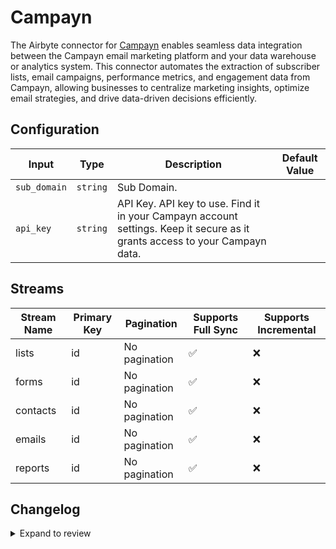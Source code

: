 # Campayn
The Airbyte connector for [Campayn](https://campayn.com/) enables seamless data integration between the Campayn email marketing platform and your data warehouse or analytics system. This connector automates the extraction of subscriber lists, email campaigns, performance metrics, and engagement data from Campayn, allowing businesses to centralize marketing insights, optimize email strategies, and drive data-driven decisions efficiently.

## Configuration

| Input | Type | Description | Default Value |
|-------|------|-------------|---------------|
| `sub_domain` | `string` | Sub Domain.  |  |
| `api_key` | `string` | API Key. API key to use. Find it in your Campayn account settings. Keep it secure as it grants access to your Campayn data. |  |

## Streams
| Stream Name | Primary Key | Pagination | Supports Full Sync | Supports Incremental |
|-------------|-------------|------------|---------------------|----------------------|
| lists | id | No pagination | ✅ |  ❌  |
| forms | id | No pagination | ✅ |  ❌  |
| contacts | id | No pagination | ✅ |  ❌  |
| emails | id | No pagination | ✅ |  ❌  |
| reports | id | No pagination | ✅ |  ❌  |

## Changelog

<details>
  <summary>Expand to review</summary>

| Version          | Date              | Pull Request | Subject        |
|------------------|-------------------|--------------|----------------|
| 0.0.16 | 2025-03-29 | [56596](https://github.com/airbytehq/airbyte/pull/56596) | Update dependencies |
| 0.0.15 | 2025-03-22 | [56084](https://github.com/airbytehq/airbyte/pull/56084) | Update dependencies |
| 0.0.14 | 2025-03-08 | [55377](https://github.com/airbytehq/airbyte/pull/55377) | Update dependencies |
| 0.0.13 | 2025-03-01 | [54866](https://github.com/airbytehq/airbyte/pull/54866) | Update dependencies |
| 0.0.12 | 2025-02-22 | [54267](https://github.com/airbytehq/airbyte/pull/54267) | Update dependencies |
| 0.0.11 | 2025-02-15 | [53898](https://github.com/airbytehq/airbyte/pull/53898) | Update dependencies |
| 0.0.10 | 2025-02-08 | [53423](https://github.com/airbytehq/airbyte/pull/53423) | Update dependencies |
| 0.0.9 | 2025-02-01 | [52193](https://github.com/airbytehq/airbyte/pull/52193) | Update dependencies |
| 0.0.8 | 2025-01-18 | [51726](https://github.com/airbytehq/airbyte/pull/51726) | Update dependencies |
| 0.0.7 | 2025-01-11 | [51274](https://github.com/airbytehq/airbyte/pull/51274) | Update dependencies |
| 0.0.6 | 2024-12-28 | [50461](https://github.com/airbytehq/airbyte/pull/50461) | Update dependencies |
| 0.0.5 | 2024-12-21 | [50208](https://github.com/airbytehq/airbyte/pull/50208) | Update dependencies |
| 0.0.4 | 2024-12-14 | [49585](https://github.com/airbytehq/airbyte/pull/49585) | Update dependencies |
| 0.0.3 | 2024-12-12 | [49306](https://github.com/airbytehq/airbyte/pull/49306) | Update dependencies |
| 0.0.2 | 2024-12-11 | [49036](https://github.com/airbytehq/airbyte/pull/49036) | Starting with this version, the Docker image is now rootless. Please note that this and future versions will not be compatible with Airbyte versions earlier than 0.64 |
| 0.0.1 | 2024-10-31 | | Initial release by [@parthiv11](https://github.com/parthiv11) via Connector Builder |

</details>
